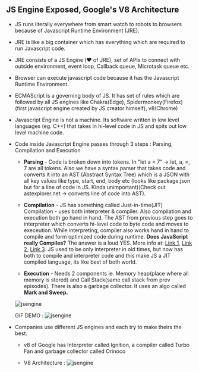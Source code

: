 ## JS Engine Exposed, Google's V8 Architecture

-   JS runs literally everywhere from smart watch to robots to browsers because of Javascript Runtime Environment (JRE).

-   JRE is like a big container which has everything which are required to run Javascript code.

-   JRE consists of a JS Engine (❤️ of JRE), set of APIs to connect with outside environment, event loop, Callback queue, Microtask queue etc.

-   Browser can execute javascript code because it has the Javascript Runtime Environment.

-   ECMAScript is a governing body of JS. It has set of rules which are followed by all JS engines like Chakra(Edge), Spidermonkey(Firefox)(first javascript engine created by JS creator himself), v8(Chrome)

-   Javascript Engine is not a machine. Its software written in low level languages (eg. C++) that takes in hi-level code in JS and spits out low level machine code.

-   Code inside Javascript Engine passes through 3 steps : Parsing, Compilation and Execution

    -   **Parsing** - Code is broken down into tokens. In "let a = 7" -> let, a, =, 7 are all tokens. Also we have a syntax parser that takes code and converts it into an AST (Abstract Syntax Tree) which is a JSON with all key values like type, start, end, body etc (looks like package.json but for a line of code in JS. Kinda unimportant)(Check out astexplorer.net -> converts line of code into AST).

    -   **Compilation** - JS has something called Just-in-time(JIT) Compilation - uses both interpreter & compiler. Also compilation and execution both go hand in hand. The AST from previous step goes to interpreter which converts hi-level code to byte code and moves to execeution. While interpreting, compiler also works hand in hand to compile and form optimized code during runtime. **Does JavaScript really Compiles?** The answer is a loud YES. More info at: [Link 1](https://github.com/getify/You-Dont-Know-JS/blob/2nd-ed/get-started/ch1.md#whats-in-an-interpretation), [Link 2](https://web.stanford.edu/class/cs98si/slides/overview.html), [Link 3](https://blog.greenroots.info/javascript-interpreted-or-compiled-the-debate-is-over). JS used to be only interpreter in old times, but now has both to compile and interpreter code and this make JS a JIT compiled language, its like best of both world.

    -   **Execution** - Needs 2 components ie. Memory heap(place where all memory is stored) and Call Stack(same call stack from prev episodes). There is also a garbage collector. It uses an algo called **Mark and Sweep.**

    ![jsengine](https://github.com/alok722/namaste-javascript-notes/blob/master/assets/jsengine.jpg)
    <br/>

    GIF DEMO :
    ![jsengine](https://github.com/alok722/namaste-javascript-notes/blob/master/assets/jsenginegif.gif)

-   Companies use different JS engines and each try to make theirs the best.

    -   v8 of Google has Interpreter called Ignition, a compiler called Turbo Fan and garbage collector called Orinoco

    -   V8 Architecture :
        ![jsengine](https://github.com/alok722/namaste-javascript-notes/blob/master/assets/jsengine.png)
